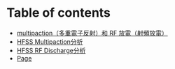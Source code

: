 # Table of contents

* [multipaction（多重電子反射）和 RF 放電（射頻放電）](README.md)
* [HFSS Multipaction分析](hfss-multipaction-fen-xi.md)
* [HFSS RF Discharge分析](hfss-rf-discharge-fen-xi.md)
* [Page](page.md)
